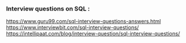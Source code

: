 ### Interview questions on SQL :
https://www.guru99.com/sql-interview-questions-answers.html <br/>
https://www.interviewbit.com/sql-interview-questions/ <br/>
https://intellipaat.com/blog/interview-question/sql-interview-questions/ <br/>
